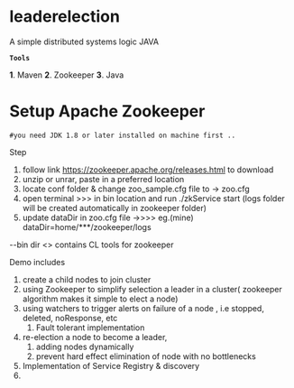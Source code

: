 # leaderelection

A simple distributed systems logic JAVA

**`Tools`**

**1**. Maven
**2**. Zookeeper
**3**. Java
# Setup Apache Zookeeper #
    #you need JDK 1.8 or later installed on machine first ..
Step
1. follow link https://zookeeper.apache.org/releases.html to download
2. unzip or unrar, paste in a preferred location
3. locate conf folder & change zoo_sample.cfg file to -> zoo.cfg
4. open terminal >>> in bin location and run ./zkService start
(logs folder will be created automatically in zookeeper folder)
5. update dataDir in zoo.cfg file ->>>> eg.(mine) dataDir=home/***/zookeeper/logs

--bin dir <> contains CL tools for zookeeper

Demo includes
1. create a child nodes to join cluster
2. using Zookeeper to simplify selection a leader in a cluster( zookeeper algorithm makes it simple to elect a node)
3. using watchers to trigger alerts on failure of a node , i.e stopped, deleted, noResponse, etc
   1. Fault tolerant implementation
4. re-election a node to become a leader,
   1. adding nodes dynamically
   2. prevent hard effect elimination of node with no bottlenecks
5. Implementation of Service Registry & discovery
6. 
    
